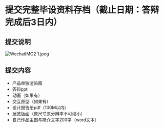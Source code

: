 # 提交完整毕设资料存档（截止日期：答辩完成后3日内）

## 提交说明
![WechatIMG2 1.jpeg](https://i.loli.net/2018/06/05/5b1655c8e1368.jpeg)

## 提交内容
- 产品单独渲染图
- 答辩ppt
- 动画（如果有）
- 交互原型（如果有）
- 设计报告册pdf（100M以内）
- 展览版面（原尺寸原分辨率不可缩小）
- 自己作品主图与简介文字200字（word文本）

